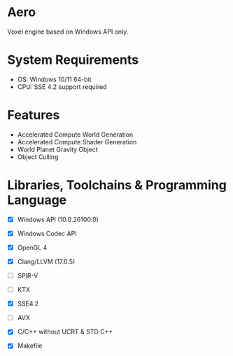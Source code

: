 # Aero
Voxel engine based on Windows API only. 

# System Requirements
- OS: Windows 10/11 64-bit
- CPU: SSE 4.2 support required

# Features
- Accelerated Compute World Generation
- Accelerated Compute Shader Generation
- World Planet Gravity Object
- Object Culling

# Libraries, Toolchains & Programming Language
- [x] Windows API (10.0.26100.0)
- [x] Windows Codec API
- [x] OpenGL 4
- [x] Clang/LLVM (17.0.5)
- [ ] SPIR-V
- [ ] KTX
- [x] SSE4.2
- [ ] AVX
- [x] C/C++ without UCRT & STD C++
- [x] Makefile

